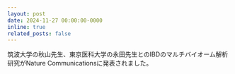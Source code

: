 ```yaml
---
layout: post
date: 2024-11-27 00:00:00-0000
inline: true
related_posts: false
---
```


筑波大学の秋山先生、東京医科大学の永田先生とのIBDのマルチバイオーム解析研究がNature Communicationsに発表されました。

